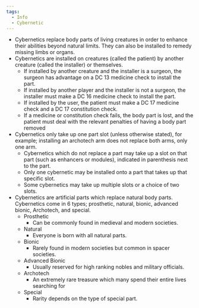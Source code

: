 ```yaml
---
tags:
  - Info
  - Cybernetic
---
```

- Cybernetics replace body parts of living creatures in order to enhance their abilities beyond natural limits. They can also be installed to remedy missing limbs or organs.
- Cybernetics are installed on creatures (called the patient) by another creature (called the installer) or themselves.
	- If installed by another creature and the installer is a surgeon, the surgeon has advantage on a DC 13 medicine check to install the part. 
	- If installed by another player and the installer is not a surgeon, the installer must make a DC 16 medicine check to install the part. 
	- If installed by the user, the patient must make a DC 17 medicine check and a DC 17 constitution check. 
	- If a medicine or constitution check fails, the body part is lost, and the patient must deal with the relevant penalties of having a body part removed
- Cybernetics only take up one part slot (unless otherwise stated), for example; installing an archotech arm does not replace both arms, only one arm.
	- Cybernetics which do not replace a part may take up a slot on that part (such as enhancers or modules), indicated in parenthesis next to the part.
	- Only one cybernetic may be installed onto a part that takes up that specific slot.
	- Some cybernetics may take up multiple slots or a choice of two slots.
- Cybernetics are artificial parts which replace natural body parts. Cybernetics come in 6 types; prosthetic, natural, bionic, advanced bionic, Archotech, and special.
	* Prosthetic
		* Can be commonly found in medieval and modern societies.
	* Natural
		* Everyone is born with all natural parts.
	* Bionic
		* Rarely found in modern societies but common in spacer societies.
	* Advanced Bionic
		* Usually reserved for high ranking nobles and military officials.
	* Archotech
		* An extremely rare treasure which many spend their entire lives searching for
	* Special 
		* Rarity depends on the type of special part.


